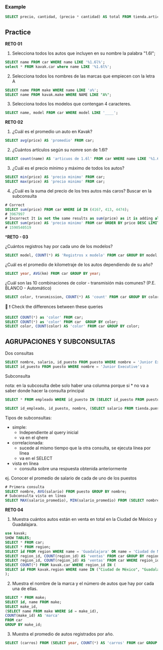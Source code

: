
### Example
```sql
SELECT precio, cantidad, (precio * cantidad) AS total FROM tienda.articulo;
```
## Practice

**RETO 01**

1. Selecciona todos los autos que incluyen en su nombre la palabra "1.6l";
```sql
SELECT name FROM car WHERE name LIKE '%1.6l%';
select * FROM kavak.car where name LIKE '%1.6l%';
```
2. Selecciona todos los nombres de las marcas que empiecen con la letra A
```sql
SELECT name FROM make WHERE name LIKE 'a%';
SELECT name FROM kavak.make	WHERE NAME LIKE "A%";
```
3. Selecciona todos los modelos que contengan 4 caracteres.
```sql
SELECT name, model FROM car WHERE model LIKE '____';
```

**RETO 02**

1. ¿Cuál es el promedio un auto en Kavak?
```sql
SELECT avg(price) AS 'promedio' FROM car; 
```
2. ¿Cuántos artículos según su nomre son de 1.6l?
```sql
SELECT count(name) AS 'articuos de 1.6l' FROM car WHERE name LIKE '%1.6l%';
```
3. ¿Cuál es el precio mínimo y máximo de todos los autos?
```sql
SELECT min(price) AS 'precio minimo' FROM car;
SELECT max(price) AS 'precio minimo' FROM car;
```
4. ¿Cuál es la suma del precio de los tres autos más caros?
Buscar en la subconsulta
```sql
# Correct
SELECT sum(price) FROM car WHERE id IN (4167, 413, 4474);
# 3967997
# Incorrect It is not the same results as sum(price) as it is adding all the price value and returns only one value
SELECT sum(price) AS 'precio minimo' FROM car ORDER BY price DESC LIMIT 3;
# 1590540519
```

***RETO - 03**

¿Cuántos registros hay por cada uno de los modelos?
```sql
SELECT model, COUNT(*) AS 'Registros x modelo' FROM car GROUP BY model;
```
¿Cuál es el promedio de kilometraje de los autos dependiendo de su año?
```sql
SELECT year, AVG(km) FROM car GROUP BY year;
```
¿Cuál son las 10 combinaciones de color - transmisión más comunes? (P.E. BLANCO - Automático)
```sql
SELECT color, transmission, COUNT(*) AS 'count' FROM car GROUP BY color, transmission ORDER BY count DESC;
```

👀 ❗
Check the differences between these queries
```sql
SELECT COUNT(*) as 'color' FROM car;
SELECT COUNT(*) as 'color' FROM car	 GROUP BY color;
SELECT color, COUNT(color) AS 'color' FROM car GROUP BY color;
```

## AGRUPACIONES Y SUBCONSULTAS

Dos consultas
```sql
SELECT nombre, salario, id_puesto FROM puesto WHERE nombre = 'Junior Executive';
SELECT id_puesto FROM puesto WHERE nombre = 'Junior Executive';
```

Subconsulta

nota: en la subcosulta debe solo haber una columna porque si  *  no va a saber donde hacer la consulta principal
```sql
SELECT * FROM empleado WHERE id_puesto IN (SELECT id_puesto FROM puesto WHERE nombre = 'Junior Executive');
```

```sql
SELECT id_empleado, id_puesto, nombre, (SELECT salario FROM tienda.puesto WHERE id_puesto = puesto.id_puesto) AS salario FROM empleado;
```

Tipos de subconsultas:

- simple:
  - Independiente al query inicial
  - va en el qhere
- correlacionada:
  - sucede al mismo tiempo que la otra consulta, se ejecuta línea por línea
  - va en el SELECT
- vista en línea
  - consulta sobre una respuesta obtenida anteriormente


ej. Conocer el promedio de salario  de cada de uno de los puestos
```sql
# Primera consulta
SELECT nombre, AVG(salario) FROM puesto GROUP BY nombre;
# Subconsulta vista en línea
SELECT MAX(salario_promedio), MIN(salario_promedio) FROM (SELECT nombre, AVG(salario) AS salario_promedio FROM tienda.puesto GROUP BY nombre) AS salarios_promedio; 
```

**RETO 04**

1. Muestra cuántos autos están en venta en total en la Ciudad de México y Guadalajara.
```sql
use kavak;
SHOW TABLES;
SELECT * FROM car;
SELECT * FROM region;
SELECT id FROM region WHERE name = 'Guadalajara' OR name = 'Ciudad de México';
SELECT region_id, COUNT(region_id) AS 'ventas' FROM car GROUP BY region_id;
SELECT region_id, COUNT(region_id) AS 'ventas' FROM car WHERE region_id IN (SELECT id FROM region WHERE name = 'Guadalajara' OR name = 'Ciudad de México') GROUP BY region_id;
SELECT COUNT(*) FROM kavak.car WHERE region_id IN (
SELECT id FROM kavak.region WHERE name IN ("Ciudad de México", "Guadalajara")
);
```
2. Muestra el nombre de la marca y el número de autos que hay por cada una de ellas.
```sql
SELECT * FROM make;
SELECT id, name FROM make;
SELECT make_id, 
(SELECT name FROM make WHERE id = make_id),
COUNT(make_id) AS 'marca' 
FROM car 
GROUP BY make_id;
```
3. Muestra el promedio de autos registrados por año.
```sql
SELECT (carros) FROM (SELECT year, COUNT(*) AS 'carros' FROM car GROUP BY year) AS 'Promedio de autos por año';
```